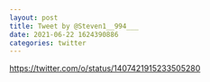 ```yaml
--- 
layout: post 
title: Tweet by @Steven1__994___ 
date: 2021-06-22 1624390886 
categories: twitter 
--- 
```

https://twitter.com/o/status/1407421915233505280